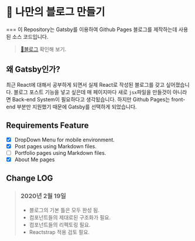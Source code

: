 # 🚀 나만의 블로그 만들기
===
이 Repository는 Gatsby를 이용하여 Github Pages 블로그를 제작하는데 사용된 소스 코드입니다.

> [🔗블로그](https://khyun-kim.github.io) 확인해 보기.

## 왜 Gatsby인가?
최근 React에 대해서 공부하게 되면서 실제 React로 작성된 블로그를 갖고 싶어졌습니다. 블로그 포스트 기능을 넣고 싶은데 매 페이지마다 새로 `jsx`파일을 만들것이 아니라면 Back-end System이 필요하다고 생각됬습니다. 하지만 Github Pages는 front-end 부분만 지원했기 때문에 Gatsby를 선택하게 되었습니다.

## Requirements Feature
- [x] DropDown Menu for mobile environment.
- [x] Post pages using Markdown files.
- [ ] Portfolio pages using Markdown files.
- [x] About Me pages

## Change LOG

> ### 2020년 2월 19일
> - 블로그의 기본 틀은 모두 완성 됨.
> - 컴포넌트들의 제대로된 구조화가 필요.
> - 컴포넌트들의 리펙토링 필요.
> - Reactstrap 적용 검토 필요.


